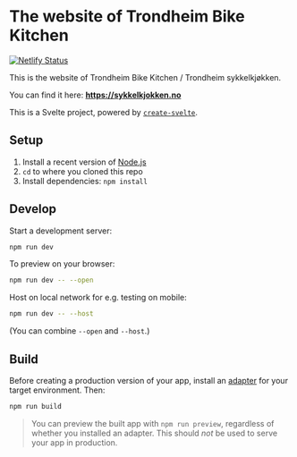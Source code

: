 # The website of Trondheim Bike Kitchen
[![Netlify Status](https://api.netlify.com/api/v1/badges/ae31624e-c928-4f86-83db-15728b188e15/deploy-status)](https://app.netlify.com/sites/hardcore-panini-a7e5bc/deploys)

This is the website of Trondheim Bike Kitchen / Trondheim sykkelkjøkken.

You can find it here: **https://sykkelkjokken.no**

This is a Svelte project, powered by [`create-svelte`](https://github.com/sveltejs/kit/tree/master/packages/create-svelte).

## Setup

1. Install a recent version of [Node.js](https://nodejs.org/en)
1. `cd` to where you cloned this repo
1. Install dependencies: `npm install`

## Develop

Start a development server:

```sh
npm run dev
```

To preview on your browser:

```sh
npm run dev -- --open
```

Host on local network for e.g. testing on mobile:

```sh
npm run dev -- --host
```

(You can combine `--open` and `--host`.)

## Build

Before creating a production version of your app, install an [adapter](https://kit.svelte.dev/docs#adapters) for your target environment. Then:

```bash
npm run build
```

> You can preview the built app with `npm run preview`, regardless of whether you installed an adapter. This should _not_ be used to serve your app in production.
